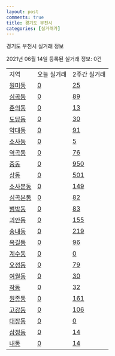 ```yaml
---
layout: post
comments: true
title: 경기도 부천시
categories: [실거래가]
---
```


경기도 부천시 실거래 정보

2021년 06월 14일 등록된 실거래 정보: 0건


<table class="sortable">
  <tr>
    <td>지역</td>
    <td>오늘 실거래</td>
    <td>2주간 실거래</td>
  </tr>

  
  <tr class="item">
    <td><a href="4119010100.html">원미동</a></td>
    <td><a href="4119010100.html">0</a></td>
    <td><a href="4119010100.html">25</a></td>
  </tr>
    

  <tr class="item">
    <td><a href="4119010200.html">심곡동</a></td>
    <td><a href="4119010200.html">0</a></td>
    <td><a href="4119010200.html">89</a></td>
  </tr>
    

  <tr class="item">
    <td><a href="4119010300.html">춘의동</a></td>
    <td><a href="4119010300.html">0</a></td>
    <td><a href="4119010300.html">13</a></td>
  </tr>
    

  <tr class="item">
    <td><a href="4119010400.html">도당동</a></td>
    <td><a href="4119010400.html">0</a></td>
    <td><a href="4119010400.html">30</a></td>
  </tr>
    

  <tr class="item">
    <td><a href="4119010500.html">약대동</a></td>
    <td><a href="4119010500.html">0</a></td>
    <td><a href="4119010500.html">91</a></td>
  </tr>
    

  <tr class="item">
    <td><a href="4119010600.html">소사동</a></td>
    <td><a href="4119010600.html">0</a></td>
    <td><a href="4119010600.html">5</a></td>
  </tr>
    

  <tr class="item">
    <td><a href="4119010700.html">역곡동</a></td>
    <td><a href="4119010700.html">0</a></td>
    <td><a href="4119010700.html">76</a></td>
  </tr>
    

  <tr class="item">
    <td><a href="4119010800.html">중동</a></td>
    <td><a href="4119010800.html">0</a></td>
    <td><a href="4119010800.html">950</a></td>
  </tr>
    

  <tr class="item">
    <td><a href="4119010900.html">상동</a></td>
    <td><a href="4119010900.html">0</a></td>
    <td><a href="4119010900.html">501</a></td>
  </tr>
    

  <tr class="item">
    <td><a href="4119011000.html">소사본동</a></td>
    <td><a href="4119011000.html">0</a></td>
    <td><a href="4119011000.html">149</a></td>
  </tr>
    

  <tr class="item">
    <td><a href="4119011100.html">심곡본동</a></td>
    <td><a href="4119011100.html">0</a></td>
    <td><a href="4119011100.html">82</a></td>
  </tr>
    

  <tr class="item">
    <td><a href="4119011200.html">범박동</a></td>
    <td><a href="4119011200.html">0</a></td>
    <td><a href="4119011200.html">83</a></td>
  </tr>
    

  <tr class="item">
    <td><a href="4119011300.html">괴안동</a></td>
    <td><a href="4119011300.html">0</a></td>
    <td><a href="4119011300.html">155</a></td>
  </tr>
    

  <tr class="item">
    <td><a href="4119011400.html">송내동</a></td>
    <td><a href="4119011400.html">0</a></td>
    <td><a href="4119011400.html">219</a></td>
  </tr>
    

  <tr class="item">
    <td><a href="4119011500.html">옥길동</a></td>
    <td><a href="4119011500.html">0</a></td>
    <td><a href="4119011500.html">96</a></td>
  </tr>
    

  <tr class="item">
    <td><a href="4119011600.html">계수동</a></td>
    <td><a href="4119011600.html">0</a></td>
    <td><a href="4119011600.html">0</a></td>
  </tr>
    

  <tr class="item">
    <td><a href="4119011700.html">오정동</a></td>
    <td><a href="4119011700.html">0</a></td>
    <td><a href="4119011700.html">79</a></td>
  </tr>
    

  <tr class="item">
    <td><a href="4119011800.html">여월동</a></td>
    <td><a href="4119011800.html">0</a></td>
    <td><a href="4119011800.html">30</a></td>
  </tr>
    

  <tr class="item">
    <td><a href="4119011900.html">작동</a></td>
    <td><a href="4119011900.html">0</a></td>
    <td><a href="4119011900.html">32</a></td>
  </tr>
    

  <tr class="item">
    <td><a href="4119012000.html">원종동</a></td>
    <td><a href="4119012000.html">0</a></td>
    <td><a href="4119012000.html">161</a></td>
  </tr>
    

  <tr class="item">
    <td><a href="4119012100.html">고강동</a></td>
    <td><a href="4119012100.html">0</a></td>
    <td><a href="4119012100.html">106</a></td>
  </tr>
    

  <tr class="item">
    <td><a href="4119012200.html">대장동</a></td>
    <td><a href="4119012200.html">0</a></td>
    <td><a href="4119012200.html">0</a></td>
  </tr>
    

  <tr class="item">
    <td><a href="4119012300.html">삼정동</a></td>
    <td><a href="4119012300.html">0</a></td>
    <td><a href="4119012300.html">14</a></td>
  </tr>
    

  <tr class="item">
    <td><a href="4119012400.html">내동</a></td>
    <td><a href="4119012400.html">0</a></td>
    <td><a href="4119012400.html">14</a></td>
  </tr>
    


</table>
    